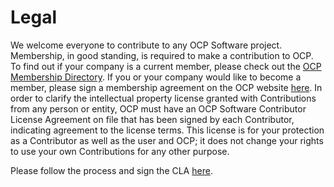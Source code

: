 # Legal
We welcome everyone to contribute to any OCP Software project. Membership, in good
standing, is required to make a contribution to OCP. To find out if your company is a current
member, please check out the [OCP Membership Directory]([https://www.opencompute.org/membership/membership-organizational-directory](https://www.opencompute.org/membership/membership-organizational-directory)). If you or your company would like
to become a member, please sign a membership agreement on the OCP website [here]([https://www.opencompute.org/membership/agreements](https://www.opencompute.org/membership/agreements)).
In order to clarify the intellectual property license granted with Contributions from any person
or entity, OCP must have an OCP Software Contributor License Agreement on file that has been
signed by each Contributor, indicating agreement to the license terms. This license is for your
protection as a Contributor as well as the user and OCP; it does not change your rights to use
your own Contributions for any other purpose.

Please follow the process and sign the CLA [here](https://github.com/opencomputeproject/OCP-Software-GitHub-Process/blob/master/legal/OCP%20SW%20CLA%2008032020.pdf). 
